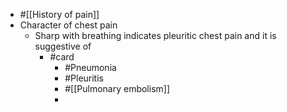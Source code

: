 - #[[History of pain]]
- Character of chest pain
	- Sharp with breathing indicates pleuritic chest pain and it is suggestive of
		- #card
			- #Pneumonia
			- #Pleuritis
			- #[[Pulmonary embolism]]
			-